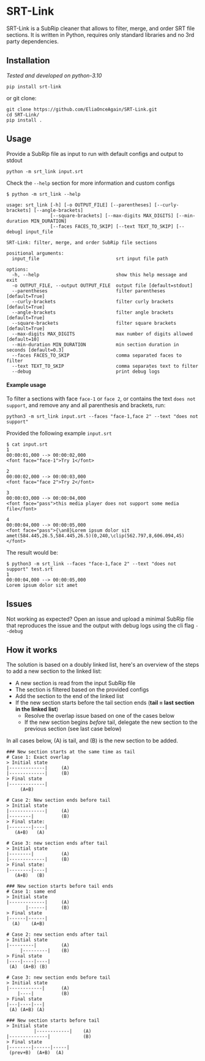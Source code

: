 # SRT-Link
SRT-Link is a SubRip cleaner that allows to filter, merge, and order SRT file sections.
It is written in Python, requires only standard libraries and no 3rd party dependencies.

## Installation

*Tested and developed on python-3.10*

```shell
pip install srt-link
```

or git clone:
```shell
git clone https://github.com/EliaOnceAgain/SRT-Link.git
cd SRT-Link/
pip install .
```
## Usage

Provide a SubRip file as input to run with default configs and output to stdout
```shell
python -m srt_link input.srt
```

Check the `--help` section for more information and custom configs 
```shell
$ python -m srt_link --help

usage: srt_link [-h] [-o OUTPUT_FILE] [--parentheses] [--curly-brackets] [--angle-brackets] 
                [--square-brackets] [--max-digits MAX_DIGITS] [--min-duration MIN_DURATION] 
                [--faces FACES_TO_SKIP] [--text TEXT_TO_SKIP] [--debug] input_file

SRT-Link: filter, merge, and order SubRip file sections

positional arguments:
  input_file                            srt input file path

options:
  -h, --help                            show this help message and exit
  -o OUTPUT_FILE, --output OUTPUT_FILE  output file [default=stdout]
  --parentheses                         filter parentheses [default=True]
  --curly-brackets                      filter curly brackets [default=True]
  --angle-brackets                      filter angle brackets [default=True]
  --square-brackets                     filter square brackets [default=True]
  --max-digits MAX_DIGITS               max number of digits allowed [default=10]
  --min-duration MIN_DURATION           min section duration in seconds [default=0.3]
  --faces FACES_TO_SKIP                 comma separated faces to filter
  --text TEXT_TO_SKIP                   comma separates text to filter
  --debug                               print debug logs
```

#### Example usage
To filter a sections with face `face-1` or `face 2`, or contains the text `does not support`, 
and remove any and all parenthesis and brackets, run:
```shell
python3 -m srt_link input.srt --faces "face-1,face 2" --text "does not support"
```

Provided the following example `input.srt`
```text
$ cat input.srt
1
00:00:01,000 --> 00:00:02,000
<font face="face-1">Try 1</font>

2
00:00:02,000 --> 00:00:03,000
<font face="face 2">Try 2</font>

3
00:00:03,000 --> 00:00:04,000
<font face="pass">this media player does not support some media file</font>

4
00:00:04,000 --> 00:00:05,000
<font face="pass">{\an8}Lorem ipsum dolor sit amet(584.445,26.5,584.445,26.5)(0,240,\clip(562.797,8,606.094,45)</font>
```
The result would be:
```text
$ python3 -m srt_link --faces "face-1,face 2" --text "does not support" test.srt
1
00:00:04,000 --> 00:00:05,000
Lorem ipsum dolor sit amet
```

## Issues
Not working as expected? Open an issue and upload a minimal SubRip file that reproduces the issue and the output 
with debug logs using the cli flag `--debug`


## How it works
The solution is based on a doubly linked list, here's an overview of the steps to add a new section to the linked list:
- A new section is read from the input SubRip file
- The section is filtered based on the provided configs
- Add the section to the end of the linked list
- If the new section starts before the tail section ends (**tail = last section in the linked list**)
  - Resolve the overlap issue based on one of the cases below
  - If the new section begins *before* tail, delegate the new section to the previous section (see last case below)

In all cases below, (A) is tail, and (B) is the new section to be added.
```text
### New section starts at the same time as tail
# Case 1: Exact overlap
> Initial state
|-------------|     (A)
|-------------|     (B)
> Final state
|-------------|
     (A+B)

# Case 2: New section ends before tail
> Initial state
|-------------|     (A)
|--------|          (B)
> Final state:
|--------|----|
   (A+B)   (A)
   
# Case 3: new section ends after tail
> Initial state
|--------|          (A)
|-------------|     (B)
> Final state:
|--------|----|
   (A+B)   (B)

### New section starts before tail ends
# Case 1: same end
> Initial state
|-------------|     (A)
       |------|     (B)
> Final state
|------|------|
  (A)    (A+B)

# Case 2: new section ends after tail
> Initial state
|---------|         (A)
     |---------|    (B)
> Final state
|----|----|----|
 (A)  (A+B) (B)
 
# Case 3: new section ends before tail
> Initial state
|------------|      (A)
    |----|          (B)
> Final state
|---|----|---|
 (A) (A+B) (A)

### New section starts before tail
> Initial state
          |------------|    (A)
|--------------|            (B)
> Final state
|--------|------|-----|
 (prev+B)  (A+B)  (A)
```
